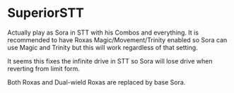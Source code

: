 # SuperiorSTT

Actually play as Sora in STT with his Combos and everything.
It is recommended to have Roxas Magic/Movement/Trinity enabled so Sora can use Magic and Trinity but this will work regardless of that setting.

It seems this fixes the infinite drive in STT so Sora will lose drive when reverting from limit form.

Both Roxas and Dual-wield Roxas are replaced by base Sora. 
